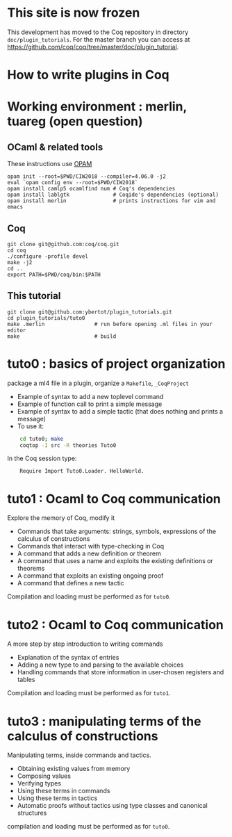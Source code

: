 This site is now frozen
=======================

This development has moved to the Coq repository in directory `doc/plugin_tutorials`.  For the master branch you can access at https://github.com/coq/coq/tree/master/doc/plugin_tutorial.



How to write plugins in Coq
===========================
  # Working environment : merlin, tuareg (open question)
  
  ## OCaml & related tools

  These instructions use [OPAM](http://opam.ocaml.org/doc/Install.html)

```shell
opam init --root=$PWD/CIW2018 --compiler=4.06.0 -j2
eval `opam config env --root=$PWD/CIW2018`
opam install camlp5 ocamlfind num # Coq's dependencies
opam install lablgtk              # Coqide's dependencies (optional)
opam install merlin               # prints instructions for vim and emacs
```

  ## Coq

```shell
git clone git@github.com:coq/coq.git
cd coq
./configure -profile devel
make -j2
cd ..
export PATH=$PWD/coq/bin:$PATH
```

  ## This tutorial

```shell
git clone git@github.com:ybertot/plugin_tutorials.git
cd plugin_tutorials/tuto0
make .merlin                # run before opening .ml files in your editor
make                        # build
```
  
  
  
  # tuto0 : basics of project organization
  package a ml4 file in a plugin, organize a `Makefile`, `_CoqProject`
  - Example of syntax to add a new toplevel command
  - Example of function call to print a simple message
  - Example of syntax to add a simple tactic
      (that does nothing and prints a message)
  - To use it:

```bash
    cd tuto0; make
    coqtop -I src -R theories Tuto0
```

  In the Coq session type:
```coq
    Require Import Tuto0.Loader. HelloWorld.
```

  # tuto1 : Ocaml to Coq communication
  Explore the memory of Coq, modify it
  - Commands that take arguments: strings, symbols, expressions of the calculus of constructions
  - Commands that interact with type-checking in Coq
  - A command that adds a new definition or theorem
  - A command that uses a name and exploits the existing definitions
    or theorems
  - A command that exploits an existing ongoing proof
  - A command that defines a new tactic

  Compilation and loading must be performed as for `tuto0`.
  
  # tuto2 : Ocaml to Coq communication
  A more step by step introduction to writing commands
  - Explanation of the syntax of entries
  - Adding a new type to and parsing to the available choices
  - Handling commands that store information in user-chosen registers and tables

  Compilation and loading must be performed as for `tuto1`.

  # tuto3 : manipulating terms of the calculus of constructions
  Manipulating terms, inside commands and tactics.
  - Obtaining existing values from memory
  - Composing values
  - Verifying types
  - Using these terms in commands
  - Using these terms in tactics
  - Automatic proofs without tactics using type classes and canonical structures

  compilation and loading must be performed as for `tuto0`.
